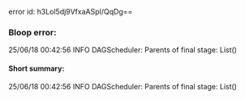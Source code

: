 error id: h3Lol5dj9VfxaASpI/QqDg==
### Bloop error:

25/06/18 00:42:56 INFO DAGScheduler: Parents of final stage: List()
#### Short summary: 

25/06/18 00:42:56 INFO DAGScheduler: Parents of final stage: List()